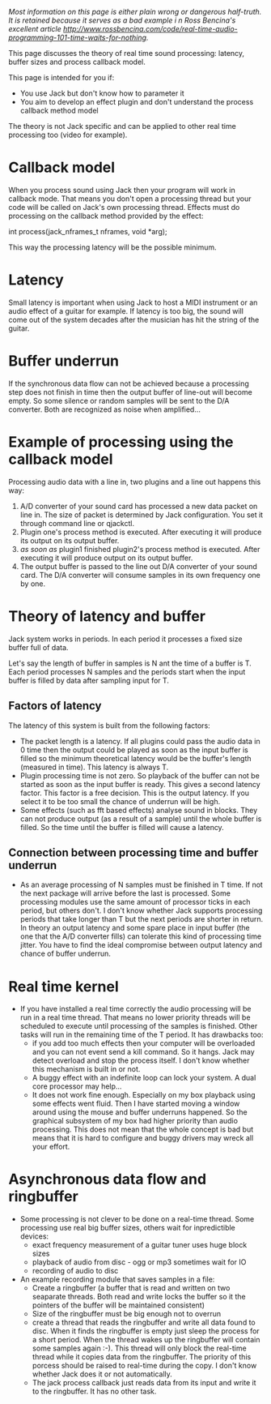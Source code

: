 _Most information on this page is either plain wrong or dangerous half-truth. It is retained because it serves as a bad example i n Ross Bencina's excellent article http://www.rossbencina.com/code/real-time-audio-programming-101-time-waits-for-nothing._

This page discusses the theory of real time sound processing: latency, buffer sizes and process callback model.

This page is intended for you if:
* You use Jack but don't know how to parameter it
* You aim to develop an effect plugin and don't understand the process callback method model

The theory is not Jack specific and can be applied to other real time processing too (video for example).


# Callback model

When you process sound using Jack then your program will work in callback mode. That means you don't open a processing thread but your code will be called on Jack's own processing thread. Effects must do processing on the callback method provided by the effect:

int process(jack_nframes_t nframes, void *arg);

This way the processing latency will be the possible minimum.

# Latency
Small latency is important when using Jack to host a MIDI instrument or an audio effect of a guitar for example. If latency is too big, the sound will come out of the system decades after the musician has hit the string of the guitar.

# Buffer underrun
If the synchronous data flow can not be achieved because a processing step does not finish in time then the output buffer of line-out will become empty. So some silence or random samples will be sent to the D/A converter. Both are recognized as noise when amplified...

# Example of processing using the callback model

Processing audio data with a line in, two plugins and a line out happens this way:

1. A/D converter of your sound card has processed a new data packet on line in. The size of packet is determined by Jack configuration. You set it through command line or qjackctl.
1. Plugin one's process method is executed. After executing it will produce its output on its output buffer.
1. _as soon as_ plugin1 finished plugin2's process method is executed. After executing it will produce output on its output buffer.
1. The output buffer is passed to the line out D/A converter of your sound card. The D/A converter will consume samples in its own frequency one by one.

# Theory of latency and buffer
Jack system works in periods. In each period it processes a fixed size buffer full of data.

Let's say the length of buffer in samples is N ant the time of a buffer is T. Each period processes N samples and the periods start when the input buffer is filled by data after sampling input for T.

## Factors of latency
The latency of this system is built from the following factors:

* The packet length is a latency. If all plugins could pass the audio data in 0 time then the output could be played as soon as the input buffer is filled so the minimum theoretical latency would be the buffer's length (measured in time). This latency is always T.
* Plugin processing time is not zero. So playback of the buffer can not be started as soon as the input buffer is ready. This gives a second latency factor. This factor is a free decision. This is the output latency. If you select it to be too small the chance of underrun will be high.
* Some effects (such as fft based effects) analyse sound in blocks. They can not produce output (as a result of a sample) until the whole buffer is filled. So the time until the buffer is filled will cause a latency.

## Connection between processing time and buffer underrun

   * As an average processing of N samples must be finished in T time. If not the next package will arrive before the last is processed. Some processing modules use the same amount of processor ticks in each period, but others don't. I don't know whether Jack supports processing periods that take longer than T but the next periods are shorter in return. In theory an output latency and some spare place in input buffer (the one that the A/D converter fills) can tolerate this kind of processing time jitter.
      You have to find the ideal compromise between output latency and chance of buffer underrun.

# Real time kernel

* If you have installed a real time correctly the audio processing will be run in a real time thread. That means no lower priority threads will be scheduled to execute until processing of the samples is finished. Other tasks will run in the remaining time of the T period. It has drawbacks too:
   * if you add too much effects then your computer will be overloaded and you can not event send a kill command. So it hangs. Jack may detect overload and stop the process itself. I don't know whether this mechanism is built in or not.
   * A buggy effect with an indefinite loop can lock your system. A dual core processor may help...
   * It does not work fine enough. Especially on my box playback using some effects went fluid. Then I have started moving a window around using the mouse and buffer underruns happened. So the graphical subsystem of my box had higher priority than audio processing. This does not mean that the whole concept is bad but means that it is hard to configure and buggy drivers may wreck all your effort.

# Asynchronous data flow and ringbuffer

* Some processing is not clever to be done on a real-time thread. Some processing use real big buffer sizes, others wait for inpredictible devices:
   * exact frequency measurement of a guitar tuner uses huge block sizes
   * playback of audio from disc - ogg or mp3 sometimes wait for IO
   * recording of audio to disc
* An example recording module that saves samples in a file:
   * Create a ringbuffer (a buffer that is read and written on two seaparate threads. Both read and write locks the buffer so it the pointers of the buffer will be maintained consistent)
   * Size of the ringbuffer must be big enough not to overrun
   * create a thread that reads the ringbuffer and write all data found to disc. When it finds the ringbuffer is empty just sleep the process for a short period. When the thread wakes up the ringbuffer will contain some samples again :-). This thread will only block the real-time thread while it copies data from the ringbuffer. The priority of this porcess should be raised to real-time during the copy. I don't know whether Jack does it or not automatically.
   * The jack process callback just reads data from its input and write it to the ringbuffer. It has no other task.

